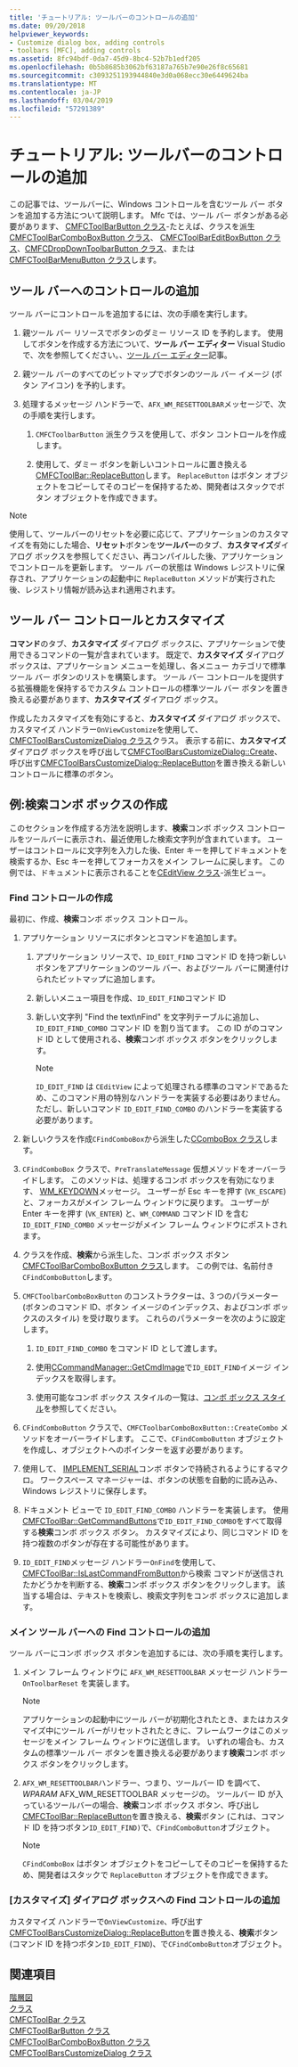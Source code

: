 ```yaml
---
title: 'チュートリアル: ツールバーのコントロールの追加'
ms.date: 09/20/2018
helpviewer_keywords:
- Customize dialog box, adding controls
- toolbars [MFC], adding controls
ms.assetid: 8fc94bdf-0da7-45d9-8bc4-52b7b1edf205
ms.openlocfilehash: 0b5b8685b3062bf63187a765b7e90e26f8c65681
ms.sourcegitcommit: c3093251193944840e3d0a068ecc30e6449624ba
ms.translationtype: MT
ms.contentlocale: ja-JP
ms.lasthandoff: 03/04/2019
ms.locfileid: "57291389"
---
```

# <a name="walkthrough-putting-controls-on-toolbars"></a>チュートリアル: ツールバーのコントロールの追加

この記事では、ツールバーに、Windows コントロールを含むツール バー ボタンを追加する方法について説明します。 Mfc では、ツール バー ボタンがある必要があります、 [CMFCToolBarButton クラス](../mfc/reference/cmfctoolbarbutton-class.md)-たとえば、クラスを派生[CMFCToolBarComboBoxButton クラス](../mfc/reference/cmfctoolbarcomboboxbutton-class.md)、 [CMFCToolBarEditBoxButton クラス](../mfc/reference/cmfctoolbareditboxbutton-class.md)、[CMFCDropDownToolbarButton クラス](../mfc/reference/cmfcdropdowntoolbarbutton-class.md)、または[CMFCToolBarMenuButton クラス](../mfc/reference/cmfctoolbarmenubutton-class.md)します。

## <a name="adding-controls-to-toolbars"></a>ツール バーへのコントロールの追加

ツール バーにコントロールを追加するには、次の手順を実行します。

1. 親ツール バー リソースでボタンのダミー リソース ID を予約します。 使用してボタンを作成する方法について、**ツール バー エディター** Visual Studio で、次を参照してください。、[ツール バー エディター](../windows/toolbar-editor.md)記事。

1. 親ツール バーのすべてのビットマップでボタンのツール バー イメージ (ボタン アイコン) を予約します。

1. 処理するメッセージ ハンドラーで、`AFX_WM_RESETTOOLBAR`メッセージで、次の手順を実行します。

   1. `CMFCToolbarButton` 派生クラスを使用して、ボタン コントロールを作成します。

   1. 使用して、ダミー ボタンを新しいコントロールに置き換える[CMFCToolBar::ReplaceButton](../mfc/reference/cmfctoolbar-class.md#replacebutton)します。 `ReplaceButton` はボタン オブジェクトをコピーしてそのコピーを保持するため、開発者はスタックでボタン オブジェクトを作成できます。

> [!NOTE]
>  使用して、ツールバーのリセットを必要に応じて、アプリケーションのカスタマイズを有効にした場合、**リセット**ボタンを**ツールバー**のタブ、**カスタマイズ**ダイアログ ボックスを参照してください、再コンパイルした後、アプリケーションでコントロールを更新します。 ツール バーの状態は Windows レジストリに保存され、アプリケーションの起動中に `ReplaceButton` メソッドが実行された後、レジストリ情報が読み込まれ適用されます。

## <a name="toolbar-controls-and-customization"></a>ツール バー コントロールとカスタマイズ

**コマンド**のタブ、**カスタマイズ** ダイアログ ボックスに、アプリケーションで使用できるコマンドの一覧が含まれています。 既定で、**カスタマイズ** ダイアログ ボックスは、アプリケーション メニューを処理し、各メニュー カテゴリで標準ツール バー ボタンのリストを構築します。 ツール バー コントロールを提供する拡張機能を保持するでカスタム コントロールの標準ツール バー ボタンを置き換える必要があります、**カスタマイズ** ダイアログ ボックス。

作成したカスタマイズを有効にすると、**カスタマイズ** ダイアログ ボックスで、カスタマイズ ハンドラー`OnViewCustomize`を使用して、 [CMFCToolBarsCustomizeDialog クラス](../mfc/reference/cmfctoolbarscustomizedialog-class.md)クラス。 表示する前に、**カスタマイズ** ダイアログ ボックスを呼び出して[CMFCToolBarsCustomizeDialog::Create](../mfc/reference/cmfctoolbarscustomizedialog-class.md#create)、呼び出す[CMFCToolBarsCustomizeDialog::ReplaceButton](../mfc/reference/cmfctoolbarscustomizedialog-class.md#replacebutton)を置き換える新しいコントロールに標準のボタン。

## <a name="example-creating-a-find-combo-box"></a>例:検索コンボ ボックスの作成

このセクションを作成する方法を説明します、**検索**コンボ ボックス コントロールをツールバーに表示され、最近使用した検索文字列が含まれています。 ユーザーはコントロールに文字列を入力した後、Enter キーを押してドキュメントを検索するか、Esc キーを押してフォーカスをメイン フレームに戻します。 この例では、ドキュメントに表示されることを[CEditView クラス](../mfc/reference/ceditview-class.md)-派生ビュー。

### <a name="creating-the-find-control"></a>Find コントロールの作成

最初に、作成、**検索**コンボ ボックス コントロール。

1. アプリケーション リソースにボタンとコマンドを追加します。

   1. アプリケーション リソースで、`ID_EDIT_FIND` コマンド ID を持つ新しいボタンをアプリケーションのツール バー、およびツール バーに関連付けられたビットマップに追加します。

   1. 新しいメニュー項目を作成、`ID_EDIT_FIND`コマンド ID

   1. 新しい文字列 "Find the text\nFind" を文字列テーブルに追加し、`ID_EDIT_FIND_COMBO` コマンド ID を割り当てます。 この ID がのコマンド ID として使用される、**検索**コンボ ボックス ボタンをクリックします。

        > [!NOTE]
        > `ID_EDIT_FIND` は `CEditView` によって処理される標準のコマンドであるため、このコマンド用の特別なハンドラーを実装する必要はありません。  ただし、新しいコマンド `ID_EDIT_FIND_COMBO` のハンドラーを実装する必要があります。

1. 新しいクラスを作成`CFindComboBox`から派生した[CComboBox クラス](../mfc/reference/ccombobox-class.md)します。

1. `CFindComboBox` クラスで、`PreTranslateMessage` 仮想メソッドをオーバーライドします。 このメソッドは、処理するコンボ ボックスを有効になります、 [WM_KEYDOWN](/windows/desktop/inputdev/wm-keydown)メッセージ。 ユーザーが Esc キーを押す (`VK_ESCAPE`) と、フォーカスがメイン フレーム ウィンドウに戻ります。 ユーザーが Enter キーを押す (`VK_ENTER`) と、`WM_COMMAND` コマンド ID を含む `ID_EDIT_FIND_COMBO` メッセージがメイン フレーム ウィンドウにポストされます。

1. クラスを作成、**検索**から派生した、コンボ ボックス ボタン[CMFCToolBarComboBoxButton クラス](../mfc/reference/cmfctoolbarcomboboxbutton-class.md)します。 この例では、名前付き`CFindComboButton`します。

1. `CMFCToolbarComboBoxButton` のコンストラクターは、3 つのパラメーター (ボタンのコマンド ID、ボタン イメージのインデックス、およびコンボ ボックスのスタイル) を受け取ります。 これらのパラメーターを次のように設定します。

   1. `ID_EDIT_FIND_COMBO` をコマンド ID として渡します。

   1. 使用[CCommandManager::GetCmdImage](reference/internal-classes.md)で`ID_EDIT_FIND`イメージ インデックスを取得します。

   1. 使用可能なコンボ ボックス スタイルの一覧は、[コンボ ボックス スタイル](../mfc/reference/styles-used-by-mfc.md#combo-box-styles)を参照してください。

1. `CFindComboButton` クラスで、`CMFCToolbarComboBoxButton::CreateCombo` メソッドをオーバーライドします。 ここで、`CFindComboButton` オブジェクトを作成し、オブジェクトへのポインターを返す必要があります。

1. 使用して、 [IMPLEMENT_SERIAL](../mfc/reference/run-time-object-model-services.md#implement_serial)コンボ ボタンで持続されるようにするマクロ。 ワークスペース マネージャーは、ボタンの状態を自動的に読み込み、Windows レジストリに保存します。

1. ドキュメント ビューで `ID_EDIT_FIND_COMBO` ハンドラーを実装します。 使用[CMFCToolBar::GetCommandButtons](../mfc/reference/cmfctoolbar-class.md#getcommandbuttons)で`ID_EDIT_FIND_COMBO`をすべて取得する**検索**コンボ ボックス ボタン。 カスタマイズにより、同じコマンド ID を持つ複数のボタンが存在する可能性があります。

1. `ID_EDIT_FIND`メッセージ ハンドラー`OnFind`を使用して、 [CMFCToolBar::IsLastCommandFromButton](../mfc/reference/cmfctoolbar-class.md#islastcommandfrombutton)から検索 コマンドが送信されたかどうかを判断する、**検索**コンボ ボックス ボタンをクリックします。 該当する場合は、テキストを検索し、検索文字列をコンボ ボックスに追加します。

### <a name="adding-the-find-control-to-the-main-toolbar"></a>メイン ツール バーへの Find コントロールの追加

ツール バーにコンボ ボックス ボタンを追加するには、次の手順を実行します。

1. メイン フレーム ウィンドウに `AFX_WM_RESETTOOLBAR` メッセージ ハンドラー `OnToolbarReset` を実装します。

    > [!NOTE]
    > アプリケーションの起動中にツール バーが初期化されたとき、またはカスタマイズ中にツール バーがリセットされたときに、フレームワークはこのメッセージをメイン フレーム ウィンドウに送信します。 いずれの場合も、カスタムの標準ツール バー ボタンを置き換える必要があります**検索**コンボ ボックス ボタンをクリックします。

1. `AFX_WM_RESETTOOLBAR`ハンドラー、つまり、ツールバー ID を調べて、 *WPARAM* AFX_WM_RESETTOOLBAR メッセージの。 ツールバー ID が入っているツールバーの場合、**検索**コンボ ボックス ボタン、呼び出し[CMFCToolBar::ReplaceButton](../mfc/reference/cmfctoolbar-class.md#replacebutton)を置き換える、**検索**ボタン (これは、コマンド ID を持つボタン`ID_EDIT_FIND)`で、`CFindComboButton`オブジェクト。

    > [!NOTE]
    > `CFindComboBox` はボタン オブジェクトをコピーしてそのコピーを保持するため、開発者はスタックで `ReplaceButton` オブジェクトを作成できます。

### <a name="adding-the-find-control-to-the-customize-dialog-box"></a>[カスタマイズ] ダイアログ ボックスへの Find コントロールの追加

カスタマイズ ハンドラーで`OnViewCustomize`、呼び出す[CMFCToolBarsCustomizeDialog::ReplaceButton](../mfc/reference/cmfctoolbarscustomizedialog-class.md#replacebutton)を置き換える、**検索**ボタン (コマンド ID を持つボタン`ID_EDIT_FIND`)、で`CFindComboButton`オブジェクト。

## <a name="see-also"></a>関連項目

[階層図](../mfc/hierarchy-chart.md)<br/>
[クラス](../mfc/reference/mfc-classes.md)<br/>
[CMFCToolBar クラス](../mfc/reference/cmfctoolbar-class.md)<br/>
[CMFCToolBarButton クラス](../mfc/reference/cmfctoolbarbutton-class.md)<br/>
[CMFCToolBarComboBoxButton クラス](../mfc/reference/cmfctoolbarcomboboxbutton-class.md)<br/>
[CMFCToolBarsCustomizeDialog クラス](../mfc/reference/cmfctoolbarscustomizedialog-class.md)
